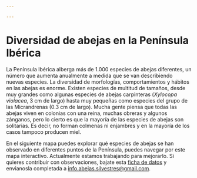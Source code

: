 ```yaml
---

---
```

# Diversidad de abejas en la Península Ibérica

La Península Ibérica alberga más de 1.000 especies de abejas diferentes, un número que aumenta anualmente a medida que se van describiendo nuevas especies. La diversidad de morfologías, comportamientos y hábitos en las abejas es enorme. Existen especies de multitud de tamaños, desde muy grandes como algunas especies de abejas carpinteras (_Xylocopa violacea_, 3 cm de largo) hasta muy pequeñas como especies del grupo de las Micrandrenas (0.3 cm de largo). Mucha gente piensa que todas las abejas viven en colonias con una reina, muchas obreras y algunos zánganos, pero lo cierto es que la mayoría de las especies de abejas son solitarias. Es decir, no forman colmenas ni enjambres y en la mayoría de los casos tampoco producen miel.

En el siguiente mapa puedes explorar qué especies de abejas se han observado en diferentes puntos de la Península, puedes navegar por este mapa interactivo. Actualmente estamos trabajando para mejorarlo. Si quieres contribuir con observaciones, bajate esta [ficha de datos](/assets/iberian_bees.xlsx) y envianosla completada a [info.abejas.silvestres@gmail.com](mailto:info.abejas.silvestres@gmail.com).